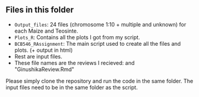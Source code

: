 ## Files in this folder
* `Output_files`: 24 files (chromosome 1:10 + multiple and unknown) for each Maize and Teosinte.
* `Plots_R`: Contains all the plots I got from my script.
* `BCB546_RAssignment`: The main script used to create all the files and plots. (+ output in html)
* Rest are input files.
* These file names are the reviews I recieved: and "GinushikaReview.Rmd"

Please simply clone the repository and run the code in the same folder. The input files need to be in the same folder as the script.
